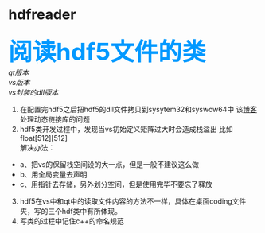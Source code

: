 # hdfreader
**<font color=#0099ff size= 72>阅读hdf5文件的类</font>**   
*qt版本*  
*vs版本*  
*vs封装的dll版本*   
1. 在配置完hdf5之后把hdf5的dll文件拷贝到sysytem32和syswow64中
该[博客](https://blog.csdn.net/hou09tian/article/details/72777922?utm_source=blogxgwz0)处理动态链接库的问题
2. hdf5类开发过程中，发现当vs初始定义矩阵过大时会造成栈溢出
比如float[512][512]  
解决办法：  
* a、把vs的保留栈空间设的大一点，但是一般不建议这么做  
* b、用全局变量去声明  
*  c、用指针去存储，另外划分空间，但是使用完毕不要忘了释放  
3. hdf5在vs中和qt中的读取文件内容的方法不一样，具体在桌面coding文件夹，写的三个hdf类中有所体现。
4. 写类的过程中记住c++的命名规范
